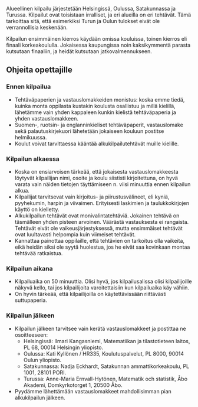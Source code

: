 ---
---

Alueellinen kilpailu j&auml;rjestet&auml;&auml;n Helsingiss&auml;,
Oulussa, Satakunnassa ja Turussa. Kilpailut ovat toisistaan
irralliset, ja eri alueilla on eri teht&auml;v&auml;t. T&auml;m&auml;
tarkoittaa sit&auml;, ett&auml; esimerkiksi Turun ja Oulun tulokset
eiv&auml;t ole verrannollisia kesken&auml;&auml;n.

Kilpailun ensimm&auml;inen kierros k&auml;yd&auml;&auml;n omissa
kouluissa, toinen kierros eli finaali korkeakoululla. Jokaisessa
kaupungissa noin kaksikymment&auml; parasta kutsutaan finaaliin, ja
heid&auml;t kutsutaan jatkovalmennukseen.

<!--Kilpailussa laskin ja taulukkokirja eiv&auml;t ole sallittuja.<p><p>-->

## Ohjeita opettajille

### Ennen kilpailua

* Teht&auml;v&auml;paperien ja vastauslomakkeiden monistus: koska emme
  tied&auml;, kuinka monta oppilasta kustakin koulusta osallistuu ja
  mill&auml; kielill&auml;, l&auml;het&auml;mme vain yhden kappaleen
  kunkin kielist&auml; teht&auml;v&auml;paperia ja yhden
  vastauslomakkeen.
* Suomen-, ruotsin- ja englanninkieliset teht&auml;v&auml;paperit,
  vastauslomake sek&auml; palautuskirjekuori l&auml;hetet&auml;&auml;n
  jokaiseen kouluun postitse helmikuussa.
* Koulut voivat tarvittaessa k&auml;&auml;nt&auml;&auml;
  alkukilpailuteht&auml;v&auml;t muille kielille.

### Kilpailun alkaessa

* Koska on ensiarvoisen t&auml;rke&auml;&auml;, ett&auml; jokaisesta
  vastauslomakkeesta l&ouml;ytyv&auml;t kilpailijan nimi, osoite ja
  koulu siististi kirjoitettuna, on hyv&auml; varata vain n&auml;iden
  tietojen t&auml;ytt&auml;miseen n. viisi minuuttia ennen kilpailun
  alkua.
* Kilpailijat tarvitsevat vain kirjoitus- ja piirustusv&auml;lineet,
  eli kyni&auml;, pyyhekumin, harpin ja viivaimen. Erityisesti
  laskimien ja taulukkokirjojen k&auml;ytt&ouml; on kielletty.
* Alkukilpailun teht&auml;v&auml;t ovat
  monivalintateht&auml;vi&auml;. Jokainen teht&auml;v&auml; on
  t&auml;sm&auml;lleen yhden pisteen
  arvoinen. V&auml;&auml;r&auml;st&auml; vastauksesta ei
  rangaista. Teht&auml;v&auml;t eiv&auml;t ole
  vaikeusj&auml;rjestyksess&auml;, mutta ensimm&auml;iset
  teht&auml;v&auml;t ovat luultavasti helpompia kuin viimeiset
  teht&auml;v&auml;t.
* Kannattaa painottaa oppilaille, ett&auml; teht&auml;vien on
  tarkoitus olla vaikeita, eik&auml; heid&auml;n siksi ole syyt&auml;
  huolestua, jos he eiv&auml;t saa kovinkaan montaa
  teht&auml;v&auml;&auml; ratkaistua.

### Kilpailun aikana

* Kilpailuaika on 50 minuuttia. Olisi hyv&auml;, jos kilpailusalissa
  olisi kilpailijoille n&auml;kyv&auml; kello, tai jos kilpailijoita
  varoitettaisiin kun kilpailuaika k&auml;y v&auml;hiin.
* On hyvin t&auml;rke&auml;&auml;, ett&auml; kilpailijoilla on
  k&auml;ytett&auml;viss&auml;&auml;n riitt&auml;v&auml;sti
  suttupaperia.

### Kilpailun j&auml;lkeen

* Kilpailun j&auml;lkeen tarvitsee vain ker&auml;t&auml;
  vastauslomakkeet ja postittaa ne osoitteeseen:
  * Helsingiss&auml;: Ilmari Kangasniemi, Matematiikan ja tilastotieteen
    laitos, PL 68, 00014 Helsingin yliopisto.
  * Oulussa: Kati Kyll&ouml;nen &sol; HR335, Koulutuspalvelut, PL 8000,
    90014 Oulun yliopisto.
  * Satakunnassa: Nadja Eckhardt, Satakunnan ammattikorkeakoulu, PL
    1001, 28101 PORI.
  * Turussa: Anne-Maria Ernvall-Hyt&ouml;nen, Matematik och statistik,
    &Aring;bo Akademi, Domkyrkotorget 1, 20500 &Aring;bo.
* Pyyd&auml;mme l&auml;hett&auml;m&auml;&auml;n vastauslomakkeet mahdollisimman pian alkukilpailun j&auml;lkeen.

